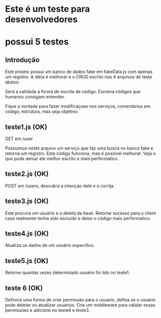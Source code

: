 # Este é um teste para desenvolvedores

# possui 5 testes

## Introdução

Este projeto possui um banco de dados fake em fakeData.js com apenas um registro.
A ideia é melhorar e o CRUD escrito nos 4 arquivos de teste abaixo.

Será a validada a forma de escrita de código.
Escreva códigos que humanos consigam entender.

Fique a vontade para fazer modificaçoes nos serviços, comentários em código, estrutura, mas seja objetivo.

## teste1.js (OK)

GET em /user

Possuimos neste arquivo um serviço que faz uma busca no banco fake e retorna um registro.
Este código funciona, mas é possivel melhorar.
Veja o que pode deixar ele melhor escrito e mais performatico.

## teste2.js (OK)

POST em /users, descubra a intenção dele e o corrija.

## teste3.js (OK)

Este procura um usuário e o deleta da base.
Retorne sucesso para o client caso realmente tenha sido excluido e deixe o código mais performatico.

## teste4.js (OK)

Atualiza os dados de um usuário especifico.

## teste5.js (OK)

Retorne quantas vezes determinado usuário foi lido no teste1.

## teste 6 (OK)

Definina uma forma de criar permissão para o usuario, defina se o usuário pode deletar ou atualizar usuários. Crie um middleware para validar essas permissões e adicione no teste4 e teste3.
